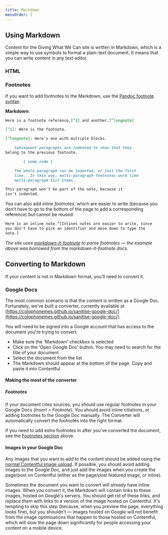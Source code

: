 ```yaml
---
title: Markdown
menuOrder: 2
---
```

## Using Markdown

Content for the Giving What We Can site is written in Markdown, which is a simple way to use symbols to format a plain-text document. It means that you can write content in any text editor.

### HTML



### Footnotes

If you want to add footnotes to the Markdown, use the [Pandoc footnote syntax](http://pandoc.org/README.html#footnotes):

**Markdown:**

```markdown
Here is a footnote reference,[^1] and another.[^longnote]

[^1]: Here is the footnote.

[^longnote]: Here's one with multiple blocks.

    Subsequent paragraphs are indented to show that they
belong to the previous footnote.

        { some.code }

    The whole paragraph can be indented, or just the first
    line.  In this way, multi-paragraph footnotes work like
    multi-paragraph list items.

This paragraph won't be part of the note, because it
isn't indented.
```

You can also add *inline footnotes*, which are easier to write (because you don't have to go to the bottom of the page to add a corresponding reference) but cannot be reused:

```markdown
Here is an inline note.^[Inlines notes are easier to write, since
you don't have to pick an identifier and move down to type the
note.]
```

*The site uses [markdown-it-footnote](https://www.npmjs.com/package/markdown-it-footnote) to parse footnotes — the example above was borrowed from the markdown-it-footnote docs.*

## Converting to Markdown

If your content is not in Markdown format, you'll need to convert it.

### Google Docs

The most common scenario is that the content is written as a Google Doc. Fortunately, we've built a converter, currently available at [https://colophonemes.github.io/sanitise-google-doc/](https://colophonemes.github.io/sanitise-google-doc/).

You will need to be signed into a Google account that has access to the document you're trying to convert.

- Make sure the 'Markdown' checkbox is selected
- Click on the 'Open Google Doc' button. You may need to search for the title of your document
- Select the document from the list
- The Markdown should appear at the bottom of the page. Copy and paste it into Contentful

#### Making the most of the converter

##### Footnotes

If your document cites sources, you should use regular footnotes in your Google Docs (*Insert > Footnote*). You should avoid inline citiations, or adding footnotes to the Google Doc manually. The Converter will automatically convert the footnotes into the right format.

If you need to add extra footnotes in after you've converted the document, see the [Footnotes section](#footnotes) above.


#### Images in your Google Doc

Any images that you want to add to the content should be added using the [normal Contentful image upload](/creating-content/contentful#uploading-images-and-other-assets). If possible, you should avoid adding images to the Google Doc, and just add the images when you create the page/post on Contentful (either as the page/post featured image, or inline).

Sometimes the document you want to convert will already have inline images. When you convert it, the Markdown will contain links to these images, hosted on Google's servers. You should get rid of these links, and replace them with links to a version of the image hosted on Contentful. It's tempting to skip this step (because, when you preview the page, everything looks fine), but you shouldn't — images hosted on Google will not benefit from the image optimisations that happen to those hosted on Contentful, which will slow the page down significantly for people accessing your content on a mobile device.



